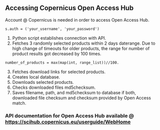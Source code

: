 ## Accessing Copernicus Open Access Hub

Account @ Copernicus is needed in order to access Open Access Hub.

``s.auth = ('your_username', 'your_password')``

1. Python script establishes connection with API. 
2. Fetches 3 randomly selected products within 2 days daterange.
Due to high change of timeouts for older products, 
the range for number of product results got decreased by 100 times.

``number_of_products = max(map(int, range_list))//100.``

3. Fetches download links for selected products. 
4. Creates local database.
5. Downloads selected products.
6. Checks downloaded files md5checksum.
6. Saves filename, path, and md5checksum to database if both, downloaded file checksum and checksum provided by Open Access match.

### API documentation for Open Access Hub available @ https://scihub.copernicus.eu/userguide/WebHome